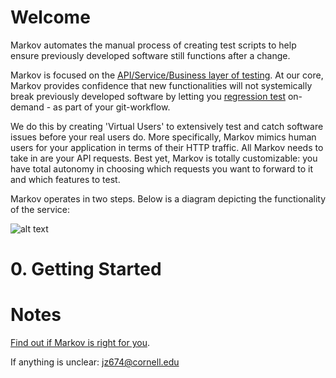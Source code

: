 # Welcome
 
Markov automates the manual process of creating test scripts to help ensure previously developed software still functions after a change.

Markov is focused on the [API/Service/Business layer of testing][2]. At our core, Markov provides confidence that new functionalities will not systemically break previously developed software by letting you [regression test][1] on-demand - as part of your git-workflow.

We do this by creating 'Virtual Users' to extensively test and catch software issues before your real users do. More specifically, Markov mimics human users for your application in terms of their HTTP traffic. All Markov needs to take in are your API requests. Best yet, Markov is totally customizable: you have total autonomy in choosing which requests you want to forward to it and which features to test.

Markov operates in two steps. Below is a diagram depicting the functionality of the service:


![alt text](https://github.com/jz674/Markov_Documentation/blob/main/Intro_diagram.png)


# 0. Getting Started


# Notes
[Find out if Markov is right for you][3].

If anything is unclear: jz674@cornell.edu


[1]: https://www.scnsoft.com/blog/what-is-regression-testing-short-overview/ "regression test"
[2]: https://medium.com/katalon-studio/introduction-to-api-testing-complete-guide-for-newbie-426eac6edb4d/ "API/Service/Business layer of testing" 
[3]: https://markov.run/nav/why_us/ "Find out if Markov is a right for you" 
